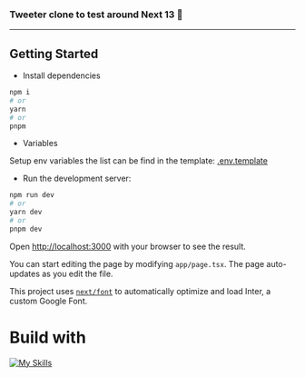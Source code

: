 ### Tweeter clone to test around Next 13 👋

---

## Getting Started

- Install dependencies

```bash
npm i
# or
yarn
# or
pnpm
```

- Variables

Setup env variables the list can be find in the template:
[.env.template](.env.template)

- Run the development server:

```bash
npm run dev
# or
yarn dev
# or
pnpm dev
```

Open [http://localhost:3000](http://localhost:3000) with your browser to see the
result.

You can start editing the page by modifying `app/page.tsx`. The page
auto-updates as you edit the file.

This project uses
[`next/font`](https://nextjs.org/docs/basic-features/font-optimization) to
automatically optimize and load Inter, a custom Google Font.

# Build with

[![My Skills](https://skillicons.dev/icons?i=nextjs,mongodb,ts,tailwind)](https://skillicons.dev)

